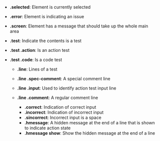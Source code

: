 - **.selected**: Element is currently selected
- **.error**: Element is indicating an issue
- **.screen**: Element has a message that should take up the whole main area

- **.test**: Indicate the contents is a test
- **.test .action**: Is an action test
- **.test .code**: Is a code test

  - **.line**: Lines of a test
  - **.line .spec-comment**: A special comment line
  - **.line .input**: Used to identify action test input line
  - **.line .comment**: A regular comment line

    - **.correct**: Indication of correct input
    - **.incorrect**: Indication of incorrect input
    - **.sincorrect**: Incorrect input is a space
    - **.hmessage**: A hidden message at the end of a line that is shown to indicate action state
    - **.hmessage show**: Show the hidden message at the end of a line
